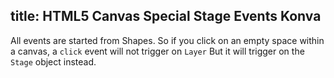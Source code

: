 title: HTML5 Canvas Special Stage Events Konva
---

All events are started from Shapes. So if you click on an empty space within a canvas, a `click` event will not trigger on `Layer`  But it will trigger on the `Stage` object instead.

<!-- {% iframe /downloads/code/events/Stage_Events.html %}

{% include_code Konva Stage Events Demo events/Stage_Events.html %} -->
